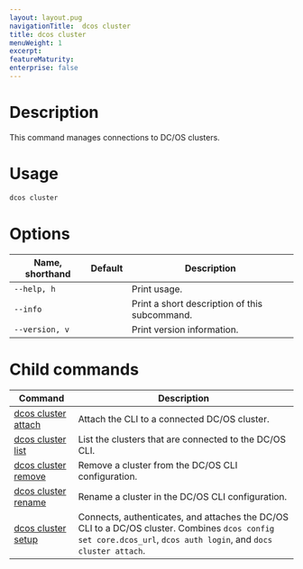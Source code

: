 ```yaml
---
layout: layout.pug
navigationTitle:  dcos cluster
title: dcos cluster
menuWeight: 1
excerpt:
featureMaturity:
enterprise: false
---
```


<!-- This source repo for this topic is https://github.com/dcos/dcos-docs -->


# Description
This command manages connections to DC/OS clusters.

# Usage

```bash
dcos cluster
```

# Options

| Name, shorthand | Default | Description |
|---------|-------------|-------------|
| `--help, h`   |             |  Print usage. |
| `--info`   |             |  Print a short description of this subcommand. |
| `--version, v`   |             | Print version information. |

# Child commands

| Command | Description |
|---------|-------------|
| [dcos cluster attach](/1.10/cli/command-reference/dcos-cluster/dcos-cluster-attach/)   |  Attach the CLI to a connected DC/OS cluster. |
| [dcos cluster list](/1.10/cli/command-reference/dcos-cluster/dcos-cluster-list/)       |  List the clusters that are connected to the DC/OS CLI.  |
| [dcos cluster remove](/1.10/cli/command-reference/dcos-cluster/dcos-cluster-remove/)   |  Remove a cluster from the DC/OS CLI configuration.   |
| [dcos cluster rename](/1.10/cli/command-reference/dcos-cluster/dcos-cluster-rename/)   |  Rename a cluster in the DC/OS CLI configuration.  |
| [dcos cluster setup](/1.10/cli/command-reference/dcos-cluster/dcos-cluster-setup/)     |  Connects, authenticates, and attaches the DC/OS CLI to a DC/OS cluster. Combines `dcos config set core.dcos_url`, `dcos auth login`, and `docs cluster attach`. |
